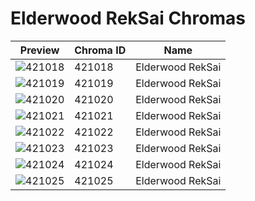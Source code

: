 # Elderwood RekSai Chromas



| Preview | Chroma ID | Name |
|---------|-----------|------|
| ![421018](https://raw.communitydragon.org/latest/plugins/rcp-be-lol-game-data/global/default/v1/champion-chroma-images/421/421018.png) | 421018 | Elderwood RekSai |
| ![421019](https://raw.communitydragon.org/latest/plugins/rcp-be-lol-game-data/global/default/v1/champion-chroma-images/421/421019.png) | 421019 | Elderwood RekSai |
| ![421020](https://raw.communitydragon.org/latest/plugins/rcp-be-lol-game-data/global/default/v1/champion-chroma-images/421/421020.png) | 421020 | Elderwood RekSai |
| ![421021](https://raw.communitydragon.org/latest/plugins/rcp-be-lol-game-data/global/default/v1/champion-chroma-images/421/421021.png) | 421021 | Elderwood RekSai |
| ![421022](https://raw.communitydragon.org/latest/plugins/rcp-be-lol-game-data/global/default/v1/champion-chroma-images/421/421022.png) | 421022 | Elderwood RekSai |
| ![421023](https://raw.communitydragon.org/latest/plugins/rcp-be-lol-game-data/global/default/v1/champion-chroma-images/421/421023.png) | 421023 | Elderwood RekSai |
| ![421024](https://raw.communitydragon.org/latest/plugins/rcp-be-lol-game-data/global/default/v1/champion-chroma-images/421/421024.png) | 421024 | Elderwood RekSai |
| ![421025](https://raw.communitydragon.org/latest/plugins/rcp-be-lol-game-data/global/default/v1/champion-chroma-images/421/421025.png) | 421025 | Elderwood RekSai |